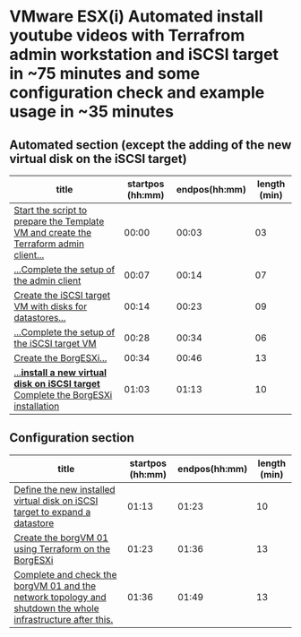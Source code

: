 # VMware ESX(i) Automated install youtube videos with Terrafrom admin workstation and iSCSI target in ~75 minutes and some configuration check and example usage in ~35 minutes

## Automated section (except the adding of the new virtual disk on the iSCSI target)

| title                                                                                                                | startpos (hh:mm)| endpos(hh:mm)| length (min)|
|----------------------------------------------------------------------------------------------------------------------|-----------------|--------------|-------------|
| [Start the script to prepare the Template VM and create the Terraform admin client...](https://youtu.be/1RBBLMw1hkI) | 00:00           | 00:03        | 03          |
| [...Complete the setup of the admin client](https://youtu.be/3m0lNve5l9s)                                            | 00:07           | 00:14        | 07          |
| [Create the iSCSI target VM with disks for datastores...](https://youtu.be/o_v2XSeRH38)                              | 00:14           | 00:23        | 09          |
| [...Complete the setup of the iSCSI target VM](https://youtu.be/V9s4bQs9Pa4)                                         | 00:28           | 00:34        | 06          |
| [Create the BorgESXi...](https://youtu.be/ZTZvuRvS0FU)                                                               | 00:34           | 00:46        | 13          |
| [...**install a new virtual disk on iSCSI target** Complete the BorgESXi installation](https://youtu.be/lYn2tIYYGpg) | 01:03           | 01:13        | 10          |

## Configuration section

| title                                                                                                                                       | startpos (hh:mm)| endpos(hh:mm)| length (min)|
|---------------------------------------------------------------------------------------------------------------------------------------------|-----------------|--------------|-------------|
| [Define the new installed virtual disk on iSCSI target to expand a datastore](https://youtu.be/lfvwqTEYyfw)                                 | 01:13           | 01:23        | 10          |
| [Create the borgVM 01 using Terraform on the BorgESXi](https://youtu.be/9JP7zjMLyZI)                                                        | 01:23           | 01:36        | 13          |
| [Complete and check the borgVM 01 and the network topology and shutdown the whole infrastructure after this.](https://youtu.be/QE_twiltsxY) | 01:36           | 01:49        | 13          |

